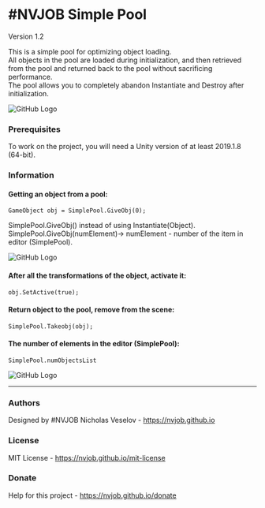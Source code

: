 # #NVJOB Simple Pool

Version 1.2

This is a simple pool for optimizing object loading.<br>
All objects in the pool are loaded during initialization, and then retrieved from the pool and returned back to the pool without sacrificing performance.<br>
The pool allows you to completely abandon Instantiate and Destroy after initialization.

![GitHub Logo](https://raw.githubusercontent.com/nvjob/nvjob.github.io/master/repo/unity%20assets/nvjob%20simple%20pool/12/pic/1.gif)

### Prerequisites

To work on the project, you will need a Unity version of at least 2019.1.8 (64-bit).

### Information

#### Getting an object from a pool:
```
GameObject obj = SimplePool.GiveObj(0);
```
SimplePool.GiveObj() instead of using Instantiate(Object).<br>
SimplePool.GiveObj(numElement)-> numElement - number of the item in editor (SimplePool).

![GitHub Logo](https://raw.githubusercontent.com/nvjob/nvjob.github.io/master/repo/unity%20assets/nvjob%20simple%20pool/12/pic/3.jpg)

#### After all the transformations of the object, activate it:
```
obj.SetActive(true);
```
#### Return object to the pool, remove from the scene:
```
SimplePool.Takeobj(obj);
```
#### The number of elements in the editor (SimplePool):
```
SimplePool.numObjectsList
```

![GitHub Logo](https://raw.githubusercontent.com/nvjob/nvjob.github.io/master/repo/unity%20assets/nvjob%20simple%20pool/12/pic/1.png)

-------------------------------------------------------------------

### Authors
Designed by #NVJOB Nicholas Veselov - https://nvjob.github.io

### License
MIT License - https://nvjob.github.io/mit-license

### Donate
Help for this project - https://nvjob.github.io/donate
